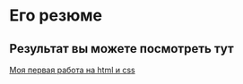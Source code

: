 # Его резюме

## Результат вы можете посмотреть тут

[Моя первая работа на html и css](https://nemestnay.github.io/his_resume/index.html)
